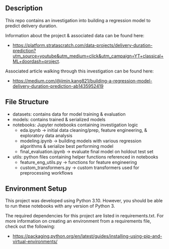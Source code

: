 ## Description
This repo contains an investigation into building a regression model to predict delivery duration. 

Information about the project & associated data can be found here: 
* https://platform.stratascratch.com/data-projects/delivery-duration-prediction?utm_source=youtube&utm_medium=click&utm_campaign=YT+classical+ML+doordash+project.

Associated article walking through this investigation can be found here: 
* https://medium.com/@jimin.kang821/building-a-regression-model-delivery-duration-prediction-ab1435952419

## File Structure
* datasets: contains data for model training & evaluation
* models: contains trained & serialized models
* notebooks: Jupyter notebooks containing investigation logic
  * eda.ipynb -> initial data cleaning/prep, feature engineering, & exploratory data analysis
  * modeling.ipynb -> building models with various regression algorithms & serialize best performing model
  * final_evaluation.ipynb -> evaluate final model on holdout test set
* utils: python files containing helper functions referenced in notebooks
  * feature_eng_utils.py -> functions for feature engineering
  * custom_transformers.py -> custom transformers used for preprocessing workflows

## Environment Setup
This project was developed using Python 3.10. However, you should be able to run these notebooks with any version of Python 3. 

The required dependencies for this project are listed in requirements.txt. For more information on creating an environment from a requirements file, check out the following: 
* https://packaging.python.org/en/latest/guides/installing-using-pip-and-virtual-environments/
